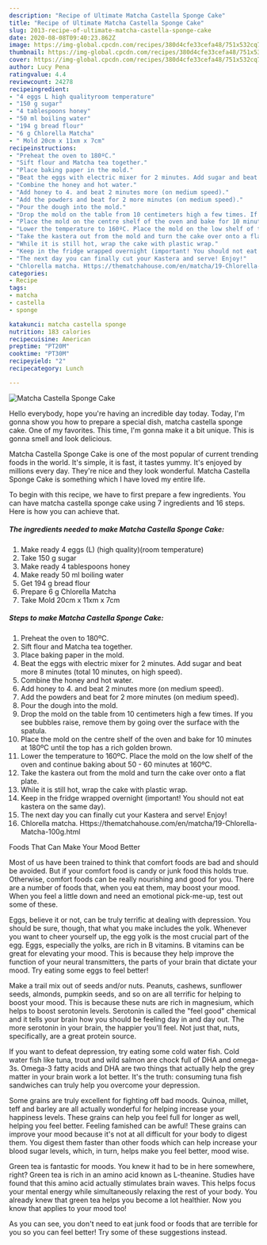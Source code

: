 ```yaml
---
description: "Recipe of Ultimate Matcha Castella Sponge Cake"
title: "Recipe of Ultimate Matcha Castella Sponge Cake"
slug: 2013-recipe-of-ultimate-matcha-castella-sponge-cake
date: 2020-08-08T09:40:23.862Z
image: https://img-global.cpcdn.com/recipes/380d4cfe33cefa48/751x532cq70/matcha-castella-sponge-cake-recipe-main-photo.jpg
thumbnail: https://img-global.cpcdn.com/recipes/380d4cfe33cefa48/751x532cq70/matcha-castella-sponge-cake-recipe-main-photo.jpg
cover: https://img-global.cpcdn.com/recipes/380d4cfe33cefa48/751x532cq70/matcha-castella-sponge-cake-recipe-main-photo.jpg
author: Lucy Pena
ratingvalue: 4.4
reviewcount: 24278
recipeingredient:
- "4 eggs L high qualityroom temperature"
- "150 g sugar"
- "4 tablespoons honey"
- "50 ml boiling water"
- "194 g bread flour"
- "6 g Chlorella Matcha"
- " Mold 20cm x 11xm x 7cm"
recipeinstructions:
- "Preheat the oven to 180ºC."
- "Sift flour and Matcha tea together."
- "Place baking paper in the mold."
- "Beat the eggs with electric mixer for 2 minutes. Add sugar and beat more 8 minutes (total 10 minutes, on high speed)."
- "Combine the honey and hot water."
- "Add honey to 4. and beat 2 minutes more (on medium speed)."
- "Add the powders and beat for 2 more minutes (on medium speed)."
- "Pour the dough into the mold."
- "Drop the mold on the table from 10 centimeters high a few times. If you see bubbles raise, remove them by going over the surface with the spatula."
- "Place the mold on the centre shelf of the oven and bake for 10 minutes at 180ºC until the top has a rich golden brown."
- "Lower the temperature to 160ºC. Place the mold on the low shelf of the oven and continue baking about 50 - 60 minutes at 160ºC."
- "Take the kastera out from the mold and turn the cake over onto a flat plate."
- "While it is still hot, wrap the cake with plastic wrap."
- "Keep in the fridge wrapped overnight (important! You should not eat kastera on the same day)."
- "The next day you can finally cut your Kastera and serve! Enjoy!"
- "Chlorella matcha. Https://thematchahouse.com/en/matcha/19-Chlorella-Matcha-100g.html"
categories:
- Recipe
tags:
- matcha
- castella
- sponge

katakunci: matcha castella sponge 
nutrition: 183 calories
recipecuisine: American
preptime: "PT20M"
cooktime: "PT30M"
recipeyield: "2"
recipecategory: Lunch

---
```



![Matcha Castella Sponge Cake](https://img-global.cpcdn.com/recipes/380d4cfe33cefa48/751x532cq70/matcha-castella-sponge-cake-recipe-main-photo.jpg)

Hello everybody, hope you're having an incredible day today. Today, I'm gonna show you how to prepare a special dish, matcha castella sponge cake. One of my favorites. This time, I'm gonna make it a bit unique. This is gonna smell and look delicious.

Matcha Castella Sponge Cake is one of the most popular of current trending foods in the world. It's simple, it is fast, it tastes yummy. It's enjoyed by millions every day. They're nice and they look wonderful. Matcha Castella Sponge Cake is something which I have loved my entire life.




To begin with this recipe, we have to first prepare a few ingredients. You can have matcha castella sponge cake using 7 ingredients and 16 steps. Here is how you can achieve that.

<!--inarticleads1-->

##### The ingredients needed to make Matcha Castella Sponge Cake:

1. Make ready 4 eggs (L) (high quality)(room temperature)
1. Take 150 g sugar
1. Make ready 4 tablespoons honey
1. Make ready 50 ml boiling water
1. Get 194 g bread flour
1. Prepare 6 g Chlorella Matcha
1. Take  Mold 20cm x 11xm x 7cm




<!--inarticleads2-->

##### Steps to make Matcha Castella Sponge Cake:

1. Preheat the oven to 180ºC.
1. Sift flour and Matcha tea together.
1. Place baking paper in the mold.
1. Beat the eggs with electric mixer for 2 minutes. Add sugar and beat more 8 minutes (total 10 minutes, on high speed).
1. Combine the honey and hot water.
1. Add honey to 4. and beat 2 minutes more (on medium speed).
1. Add the powders and beat for 2 more minutes (on medium speed).
1. Pour the dough into the mold.
1. Drop the mold on the table from 10 centimeters high a few times. If you see bubbles raise, remove them by going over the surface with the spatula.
1. Place the mold on the centre shelf of the oven and bake for 10 minutes at 180ºC until the top has a rich golden brown.
1. Lower the temperature to 160ºC. Place the mold on the low shelf of the oven and continue baking about 50 - 60 minutes at 160ºC.
1. Take the kastera out from the mold and turn the cake over onto a flat plate.
1. While it is still hot, wrap the cake with plastic wrap.
1. Keep in the fridge wrapped overnight (important! You should not eat kastera on the same day).
1. The next day you can finally cut your Kastera and serve! Enjoy!
1. Chlorella matcha. Https://thematchahouse.com/en/matcha/19-Chlorella-Matcha-100g.html




Foods That Can Make Your Mood Better


Most of us have been trained to think that comfort foods are bad and should be avoided. But if your comfort food is candy or junk food this holds true. Otherwise, comfort foods can be really nourishing and good for you. There are a number of foods that, when you eat them, may boost your mood. When you feel a little down and need an emotional pick-me-up, test out some of these.

Eggs, believe it or not, can be truly terrific at dealing with depression. You should be sure, though, that what you make includes the yolk. Whenever you want to cheer yourself up, the egg yolk is the most crucial part of the egg. Eggs, especially the yolks, are rich in B vitamins. B vitamins can be great for elevating your mood. This is because they help improve the function of your neural transmitters, the parts of your brain that dictate your mood. Try eating some eggs to feel better!

Make a trail mix out of seeds and/or nuts. Peanuts, cashews, sunflower seeds, almonds, pumpkin seeds, and so on are all terrific for helping to boost your mood. This is because these nuts are rich in magnesium, which helps to boost serotonin levels. Serotonin is called the "feel good" chemical and it tells your brain how you should be feeling day in and day out. The more serotonin in your brain, the happier you'll feel. Not just that, nuts, specifically, are a great protein source.

If you want to defeat depression, try eating some cold water fish. Cold water fish like tuna, trout and wild salmon are chock full of DHA and omega-3s. Omega-3 fatty acids and DHA are two things that actually help the grey matter in your brain work a lot better. It's the truth: consuming tuna fish sandwiches can truly help you overcome your depression. 

Some grains are truly excellent for fighting off bad moods. Quinoa, millet, teff and barley are all actually wonderful for helping increase your happiness levels. These grains can help you feel full for longer as well, helping you feel better. Feeling famished can be awful! These grains can improve your mood because it's not at all difficult for your body to digest them. You digest them faster than other foods which can help increase your blood sugar levels, which, in turn, helps make you feel better, mood wise.

Green tea is fantastic for moods. You knew it had to be in here somewhere, right? Green tea is rich in an amino acid known as L-theanine. Studies have found that this amino acid actually stimulates brain waves. This helps focus your mental energy while simultaneously relaxing the rest of your body. You already knew that green tea helps you become a lot healthier. Now you know that applies to your mood too!

As you can see, you don't need to eat junk food or foods that are terrible for you so you can feel better! Try  some  of  these  suggestions  instead.

